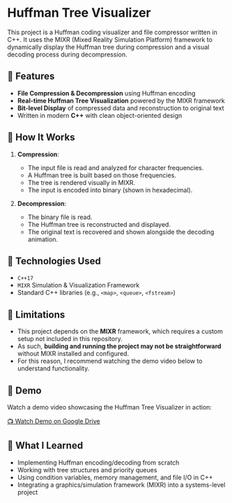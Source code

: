 # Huffman Tree Visualizer

This project is a Huffman coding visualizer and file compressor written in C++. It uses the MIXR (Mixed Reality Simulation Platform) framework to dynamically display the Huffman tree during compression and a visual decoding process during decompression.

## 🔧 Features

- **File Compression & Decompression** using Huffman encoding  
- **Real-time Huffman Tree Visualization** powered by the MIXR framework  
- **Bit-level Display** of compressed data and reconstruction to original text  
- Written in modern **C++** with clean object-oriented design

## 📸 How It Works

1. **Compression**:
   - The input file is read and analyzed for character frequencies.
   - A Huffman tree is built based on those frequencies.
   - The tree is rendered visually in MIXR.
   - The input is encoded into binary (shown in hexadecimal).

2. **Decompression**:
   - The binary file is read.
   - The Huffman tree is reconstructed and displayed.
   - The original text is recovered and shown alongside the decoding animation.

## 🧪 Technologies Used

- `C++17`
- `MIXR` Simulation & Visualization Framework
- Standard C++ libraries (e.g., `<map>`, `<queue>`, `<fstream>`)


## 🚧 Limitations

- This project depends on the **MIXR** framework, which requires a custom setup not included in this repository.
- As such, **building and running the project may not be straightforward** without MIXR installed and configured.
- For this reason, I recommend watching the demo video below to understand functionality.

## 🎥 Demo
Watch a demo video showcasing the Huffman Tree Visualizer in action:

[📺 Watch Demo on Google Drive](https://drive.google.com/file/d/1WiwrLmt7rp1k2UpgKYwtt8JPNSKQ1KEP/view)
## 🧠 What I Learned

- Implementing Huffman encoding/decoding from scratch
- Working with tree structures and priority queues
- Using condition variables, memory management, and file I/O in C++
- Integrating a graphics/simulation framework (MIXR) into a systems-level project
